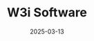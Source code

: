 ---  
layout: startup_page  
title: "W3i Software"  
id: "w3i.global"  
permalink: "/w3isoftwarew3i.global03132025/"  
website: "https://w3i.global/"  
funding_round: "Strategic Investment"  
funding_amount: "$1.5M"  
investors: "Hoskinson Family Office, Inc."  
about: "W3i Software, Inc. is a software company focused on creating secure and compliant financial tools. Their primary product, USDM, is a dollar-backed stablecoin designed to meet regulatory standards, aiming to bridge decentralized finance with the regulated financial system on the Cardano blockchain."  
markets: "Fintech, Blockchain, DeFi, Software"  
hq: "West Lafayette, Indiana, United States"  
founded_year: "2022"  
linkedin: "https://www.linkedin.com/company/w3isoftware"  
twitter: "https://x.com/W3iSoftware"  
instagram: ""  
facebook: ""  
crunchbase: "https://www.crunchbase.com/organization/w3i-software-inc"  
pitchbook: ""  

date_display: "13-Mar-2025"  
date: "2025-03-13"

# SEO Optimization  
meta_title: "W3i Software - Strategic Investment Funding ($1.5M)"  
meta_description: "W3i Software, W3i Software, Inc. is a software company focused on creating secure and compliant financial tools. Their primary product, USDM, is a dollar-backed sta..."  
meta_keywords: "W3i Software, Fintech, Blockchain, DeFi, Software, Strategic Investment funding"  
canonical_url: "https://startup.projectstartups.com/w3isoftwarew3i.global03132025/"  
---